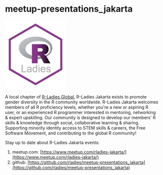 # meetup-presentations_jakarta

<!--![Alt text](./sticker_rladies.png | width = 20) -->

<img src="./sticker_rladies.png" width="200">

A local chapter of [R-Ladies Global](https://rladies.org/), R-Ladies Jakarta exists to promote gender diversity in the R community worldwide. R-Ladies Jakarta welcomes members of all R proficiency levels, whether you're a new or aspiring R user, or an experienced R programmer interested in mentoring, networking & expert upskilling. Our community is designed to develop our members' R skills & knowledge through social, collaborative learning & sharing. Supporting minority identity access to STEM skills & careers, the Free Software Movement, and contributing to the global R community!   

Stay up to date about R-Ladies Jakarta events:
1. meetup.com: [https://www.meetup.com/rladies-jakarta/](https://www.meetup.com/rladies-jakarta/)
2. github: [https://github.com/rladies/meetup-presentations_jakarta](https://github.com/rladies/meetup-presentations_jakarta)

